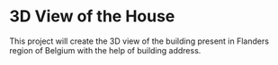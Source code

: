 # 3D View of the House

This project will create the 3D view of the building present in Flanders region of Belgium with the help of building address.


